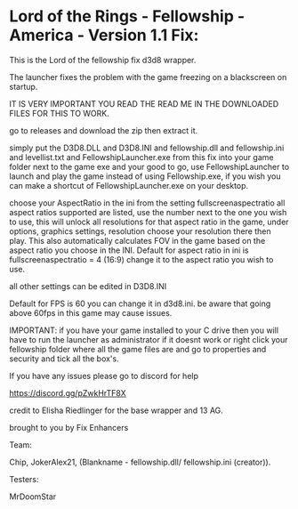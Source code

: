 # Lord of the Rings - Fellowship - America - Version 1.1 Fix:

This is the Lord of the fellowship fix d3d8 wrapper.

The launcher fixes the problem with the game freezing on a blackscreen on startup.

IT IS VERY IMPORTANT YOU READ THE READ ME IN THE DOWNLOADED FILES FOR THIS TO WORK.

go to releases and download the zip then extract it.

simply put the D3D8.DLL and D3D8.INI and fellowship.dll and fellowship.ini and levellist.txt and FellowshipLauncher.exe from this fix into your game folder next to the game exe and your good to go, use FellowshipLauncher to launch and play the game instead of using Fellowship.exe, if you wish 
you can make a shortcut of FellowshipLauncher.exe on your desktop. 

choose your AspectRatio in the ini from the setting fullscreenaspectratio all aspect ratios supported are listed, use the number next to the one you wish to use, this will unlock all resolutions for that aspect ratio in the game,
under options, graphics settings, resolution choose your resolution there then play. This also automatically calculates FOV in the game based on the aspect ratio you choose in the INI. 
Default for aspect ratio in ini is fullscreenaspectratio = 4 (16:9) change it to the aspect ratio you wish to use.

all other settings can be edited in D3D8.INI

Default for FPS is 60 you can change it in d3d8.ini. be aware that going above 60fps in this game may cause issues.

IMPORTANT:
if you have your game installed to your C drive then you will have to run the launcher as administrator if it doesnt work 
or right click your fellowship folder where all the game files are and go to properties and security and tick all the box's.

If you have any issues please go to discord for help 

https://discord.gg/pZwkHrTF8X

credit to Elisha Riedlinger for the base wrapper and 13 AG.

brought to you by Fix Enhancers 

Team: 

Chip, JokerAlex21, (Blankname - fellowship.dll/ fellowship.ini (creator)).

Testers: 

MrDoomStar
